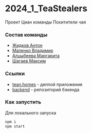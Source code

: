 # 2024_1_TeaStealers
Проект Циан команды Похитители чая

### Состав команды
* [Жидков Антон](https://github.com/FZTOtt)
* [Маленко Владимир](https://github.com/vovangy)
* [Алцыбеева Маргарита](https://github.com/marrgancovka)
* [Шагаев Максим](https://github.com/Maxorella)

### Ссылки
* [tean.homes](http://5.35.16.157) - деплой приложения
* [backend](https://github.com/go-park-mail-ru/2024_1_TeaStealers) - репозиторий бэкенда

### Как запустить
Для локального запуска
```makefile
npm i
npm start
```